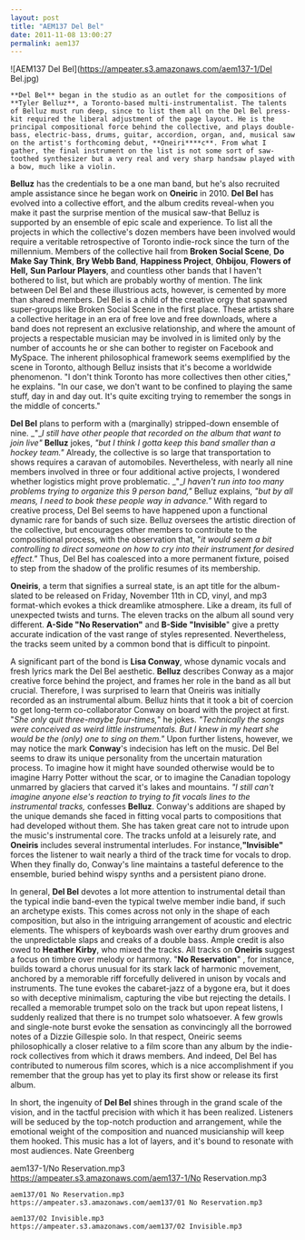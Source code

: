 ```yaml
---
layout: post
title: "AEM137 Del Bel"
date: 2011-11-08 13:00:27
permalink: aem137
---
```

![AEM137 Del Bel](https://ampeater.s3.amazonaws.com/aem137-1/Del Bel.jpg)

    **Del Bel** began in the studio as an outlet for the compositions of **Tyler Belluz**, a Toronto-based multi-instrumentalist. The talents of Belluz must run deep, since to list them all on the Del Bel press-kit required the liberal adjustment of the page layout. He is the principal compositional force behind the collective, and plays double-bass, electric-bass, drums, guitar, accordion, organ, and, musical saw on the artist's forthcoming debut, **Oneiri****c**. From what I gather, the final instrument on the list is not some sort of saw-toothed synthesizer but a very real and very sharp handsaw played with a bow, much like a violin.

**Belluz** has the credentials to be a one man band, but he's also recruited ample assistance since he began work on **Oneiric** in 2010. **Del Bel** has evolved into a collective effort, and the album credits reveal-when you make it past the surprise mention of the musical saw-that Belluz is supported by an ensemble of epic scale and experience. To list all the projects in which the collective's dozen members have been involved would require a veritable retrospective of Toronto indie-rock since the turn of the millennium. Members of the collective hail from **Broken Social Scene**, **Do Make Say Think**, **Bry Webb Band**, **Happiness Project**, **Ohbijou**, **Flowers of Hell,** **Sun Parlour Players**, and countless other bands that I haven't bothered to list, but which are probably worthy of mention. The link between Del Bel and these illustrious acts, however, is cemented by more than shared members. Del Bel is a child of the creative orgy that spawned super-groups like Broken Social Scene in the first place. These artists share a collective heritage in an era of free love and free downloads, where a band does not represent an exclusive relationship, and where the amount of projects a respectable musician may be involved in is limited only by the number of accounts he or she can bother to register on Facebook and MySpace. The inherent philosophical framework seems exemplified by the scene in Toronto, although Belluz insists that it's become a worldwide phenomenon. "I don't think Toronto has more collectives then other cities," he explains. "In our case, we don't want to be confined to playing the same stuff, day in and day out. It's quite exciting trying to remember the songs in the middle of concerts."

**Del Bel** plans to perform with a (marginally) stripped-down ensemble of nine. _"__I still have other people that recorded on the album that want to join live"_ **Belluz** jokes, _"but I think I gotta keep this band smaller than a hockey team."_ Already, the collective is so large that transportation to shows requires a caravan of automobiles. Nevertheless, with nearly all nine members involved in three or four additional active projects, I wondered whether logistics might prove problematic. _"__I haven't run into too many problems trying to organize this 9 person band,"_ Belluz explains, _"but by all means, I need to book these people way in advance."_ With regard to creative process, Del Bel seems to have happened upon a functional dynamic rare for bands of such size. Belluz oversees the artistic direction of the collective, but encourages other members to contribute to the compositional process, with the observation that, "_it_ _would seem a bit controlling to direct someone on how to cry into their instrument for desired effect."_ Thus, Del Bel has coalesced into a more permanent fixture, poised to step from the shadow of the prolific resumes of its membership.

**Oneiris**, a term that signifies a surreal state,  is an apt title for the album-slated to be released on Friday, November 11th in CD, vinyl, and mp3 format-which evokes a thick dreamlike atmosphere. Like a dream, its full of unexpected twists and turns. The eleven tracks on the album all sound very different. **A-Side "No Reservation"** and **B-Side "Invisible**" give a pretty accurate indication of the vast range of styles represented. Nevertheless, the tracks seem united by a common bond that is difficult to pinpoint.

A significant part of the bond is **Lisa Conway**, whose dynamic vocals and fresh lyrics mark the Del Bel aesthetic. **Belluz** describes Conway as a major creative force behind the project, and frames her role in the band as all but crucial. Therefore, I was surprised to learn that Oneiris was initially recorded as an instrumental album. Belluz hints that it took a bit of coercion to get long-term co-collaborator Conway on board with the project at first. "_She only quit three-maybe four-times,_" he jokes. _"Technically the songs were conceived as weird little instrumentals. But I knew in my heart she would be the (only) one to sing on them."_ Upon further listens, however, we may notice the mark **Conway**'s indecision has left on the music. Del Bel seems to draw its unique personality from the uncertain maturation process. To imagine how it might have sounded otherwise would be to imagine Harry Potter without the scar, or to imagine the Canadian topology unmarred by glaciers that carved it's lakes and mountains. _"I still can't imagine anyone else's reaction to trying to fit vocals lines to the instrumental tracks,_ confesses **Belluz**. Conway's additions are shaped by the unique demands she faced in fitting vocal parts to compositions that had developed without them. She has taken great care not to intrude upon the music's instrumental core. The tracks unfold at a leisurely rate, and **Oneiris** includes several instrumental interludes. For instance,**"Invisible"** forces the listener to wait nearly a third of the track time for vocals to drop. When they finally do, Conway's line maintains a tasteful deference to the ensemble, buried behind wispy synths and a persistent piano drone.

In general, **Del Bel** devotes a lot more attention to instrumental detail than the typical indie band-even the typical twelve member indie band, if such an archetype exists. This comes across not only in the shape of each composition, but also in the intriguing arrangement of acoustic and electric elements. The whispers of keyboards wash over earthy drum grooves and the unpredictable slaps and creaks of a double bass. Ample credit is also owed to **Heather Kirby**, who mixed the tracks. All tracks on **Oneiris** suggest a focus on timbre over melody or harmony. "**No Reservation**" , for instance, builds toward a chorus unusual for its stark lack of harmonic movement, anchored by a memorable riff forcefully delivered in unison by vocals and instruments. The tune evokes the cabaret-jazz of a bygone era, but it does so with deceptive minimalism, capturing the vibe but rejecting the details. I recalled a memorable trumpet solo on the track but upon repeat listens, I suddenly realized that there is no trumpet solo whatsoever. A few growls and single-note burst evoke the sensation as convincingly all the borrowed notes of a Dizzie Gillespie solo. In that respect, Oneiric seems philosophically a closer relative to a film score than any album by the indie-rock collectives from which it draws members. And indeed, Del Bel has contributed to numerous film scores, which is a nice accomplishment if you remember that the group has yet to play its first show or release its first album.

In short, the ingenuity of **Del Bel** shines through in the grand scale of the vision, and in the tactful precision with which it has been realized. Listeners will be seduced by the top-notch production and arrangement, while the emotional weight of the composition and nuanced musicianship will keep them hooked. This music has a lot of layers, and it's bound to resonate with most audiences. Nate Greenberg
  
  aem137-1/No Reservation.mp3
    https://ampeater.s3.amazonaws.com/aem137-1/No Reservation.mp3
    
    aem137/01 No Reservation.mp3
    https://ampeater.s3.amazonaws.com/aem137/01 No Reservation.mp3
    
    aem137/02 Invisible.mp3
    https://ampeater.s3.amazonaws.com/aem137/02 Invisible.mp3
    
    
